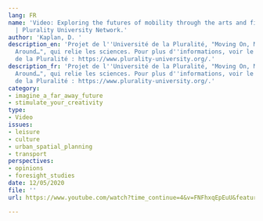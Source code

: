 ```yaml
---
lang: FR
name: 'Video: Exploring the futures of mobility through the arts and fiction (in french)
  | Plurality University Network.'
author: 'Kaplan, D. '
description_en: 'Projet de l''Université de la Pluralité, "Moving On, Moving Up, Moving
  Around…", qui relie les sciences. Pour plus d''informations, voir le site de l’Université
  de la Pluralité : https://www.plurality-university.org/.'
description_fr: 'Projet de l''Université de la Pluralité, "Moving On, Moving Up, Moving
  Around…", qui relie les sciences. Pour plus d''informations, voir le site de l’Université
  de la Pluralité : https://www.plurality-university.org/.'
category:
- imagine_a_far_away_future
- stimulate_your_creativity
type:
- Video
issues:
- leisure
- culture
- urban_spatial_planning
- transport
perspectives:
- opinions
- foresight_studies
date: 12/05/2020
file: ''
url: https://www.youtube.com/watch?time_continue=4&v=FNFhxqEpEuU&feature=emb_logo

---
```

